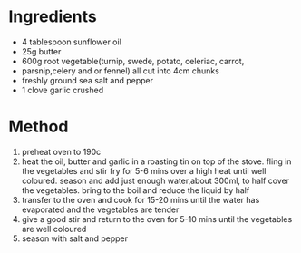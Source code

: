 # Ingredients

-   4 tablespoon sunflower oil
-   25g butter
-   600g root vegetable(turnip, swede, potato, celeriac, carrot,
-   parsnip,celery and or fennel) all cut into 4cm chunks
-   freshly ground sea salt and pepper
-   1 clove garlic crushed

# Method

1.  preheat oven to 190c
2.  heat the oil, butter and garlic in a roasting tin on top of the stove. fling in the vegetables and stir fry for 5-6 mins over a high heat until well coloured. season and add just enough water,about 300ml, to half cover the vegetables. bring to the boil and reduce the liquid by half
3.  transfer to the oven and cook for 15-20 mins until the water has evaporated and the vegetables are tender
4.  give a good stir and return to the oven for 5-10 mins until the vegetables are well coloured
5.  season with salt and pepper

